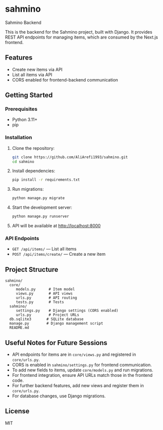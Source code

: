# sahmino
Sahmino Backend

This is the backend for the Sahmino project, built with Django. It provides REST API endpoints for managing items, which are consumed by the Next.js frontend.

## Features
- Create new items via API
- List all items via API
- CORS enabled for frontend-backend communication

## Getting Started

### Prerequisites
- Python 3.11+
- pip

### Installation
1. Clone the repository:
	```bash
	git clone https://github.com/AliArefi1993/sahmino.git
	cd sahmino
	```
2. Install dependencies:
	```bash
	pip install -r requirements.txt
	```
3. Run migrations:
	```bash
	python manage.py migrate
	```
4. Start the development server:
	```bash
	python manage.py runserver
	```
5. API will be available at [http://localhost:8000](http://localhost:8000)

### API Endpoints
- `GET /api/items/` — List all items
- `POST /api/items/create/` — Create a new item

## Project Structure
```
sahmino/
  core/
	 models.py      # Item model
	 views.py       # API views
	 urls.py        # API routing
	 tests.py       # Tests
  sahmino/
	 settings.py    # Django settings (CORS enabled)
	 urls.py        # Project URLs
  db.sqlite3       # SQLite database
  manage.py        # Django management script
  README.md
```

## Useful Notes for Future Sessions
- API endpoints for items are in `core/views.py` and registered in `core/urls.py`.
- CORS is enabled in `sahmino/settings.py` for frontend communication.
- To add new fields to items, update `core/models.py` and run migrations.
- For frontend integration, ensure API URLs match those in the frontend code.
- For further backend features, add new views and register them in `core/urls.py`.
- For database changes, use Django migrations.

## License
MIT
